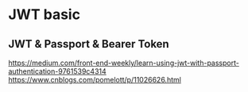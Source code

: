 # JWT basic
## JWT & Passport & Bearer Token
https://medium.com/front-end-weekly/learn-using-jwt-with-passport-authentication-9761539c4314  
https://www.cnblogs.com/pomelott/p/11026626.html